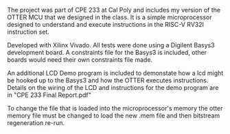 The project was part of CPE 233 at Cal Poly and includes my version of the OTTER MCU that we designed in the class.
It is a simple microprocessor designed to understand and execute instructions in the RISC-V RV32I instruction set.

Developed with Xilinx Vivado. All tests were done using a Digilent Basys3 development board. A constraints file for the Basys3 is included, other boards would need their own constraints file made.

An additional LCD Demo program is included to demonstate how a lcd might be hooked up to the Basys3 and how the OTTER executes instructions. Details on the wiring of the LCD and instructions for the demo program are in "CPE 233 Final Report.pdf"

To change the file that is loaded into the microprocessor's memory the otter memory file must be changed to load the new .mem file and then bitstream regeneration re-run.
